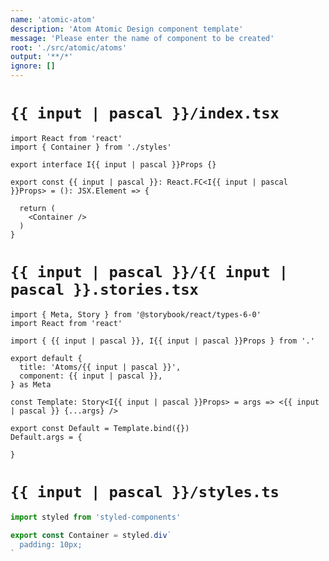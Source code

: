 ```yaml
---
name: 'atomic-atom'
description: 'Atom Atomic Design component template'
message: 'Please enter the name of component to be created'
root: './src/atomic/atoms'
output: '**/*'
ignore: []
---
```


# `{{ input | pascal }}/index.tsx`

```tsx
import React from 'react'
import { Container } from './styles'

export interface I{{ input | pascal }}Props {}

export const {{ input | pascal }}: React.FC<I{{ input | pascal }}Props> = (): JSX.Element => {

  return (
    <Container />
  )
}

```

# `{{ input | pascal }}/{{ input | pascal }}.stories.tsx`

```tsx
import { Meta, Story } from '@storybook/react/types-6-0'
import React from 'react'

import { {{ input | pascal }}, I{{ input | pascal }}Props } from '.'

export default {
  title: 'Atoms/{{ input | pascal }}',
  component: {{ input | pascal }},
} as Meta

const Template: Story<I{{ input | pascal }}Props> = args => <{{ input | pascal }} {...args} />

export const Default = Template.bind({})
Default.args = {
  
}

```

# `{{ input | pascal }}/styles.ts`

```ts
import styled from 'styled-components'

export const Container = styled.div`
  padding: 10px;
`

```